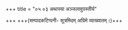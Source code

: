 +++
title = "०५ ०३ अथास्या अञ्जलावुपस्तीर्य"

+++
+++(सम्पादकटिप्पनी-  सूत्रमिदम् अग्रिमे व्याख्यातम्।)+++